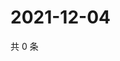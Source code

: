 # 2021-12-04

共 0 条

<!-- BEGIN WEIBO -->
<!-- 最后更新时间 Sat Dec 04 2021 20:23:36 GMT+0800 (China Standard Time) -->

<!-- END WEIBO -->
